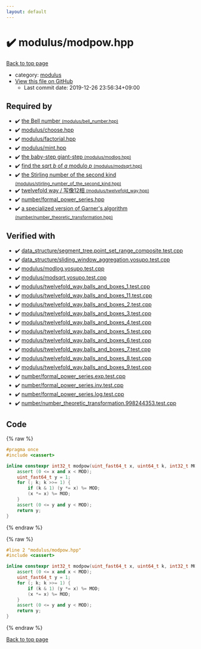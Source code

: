 ```yaml
---
layout: default
---
```


<!-- mathjax config similar to math.stackexchange -->
<script type="text/javascript" async
  src="https://cdnjs.cloudflare.com/ajax/libs/mathjax/2.7.5/MathJax.js?config=TeX-MML-AM_CHTML">
</script>
<script type="text/x-mathjax-config">
  MathJax.Hub.Config({
    TeX: { equationNumbers: { autoNumber: "AMS" }},
    tex2jax: {
      inlineMath: [ ['$','$'] ],
      processEscapes: true
    },
    "HTML-CSS": { matchFontHeight: false },
    displayAlign: "left",
    displayIndent: "2em"
  });
</script>

<script type="text/javascript" src="https://cdnjs.cloudflare.com/ajax/libs/jquery/3.4.1/jquery.min.js"></script>
<script src="https://cdn.jsdelivr.net/npm/jquery-balloon-js@1.1.2/jquery.balloon.min.js" integrity="sha256-ZEYs9VrgAeNuPvs15E39OsyOJaIkXEEt10fzxJ20+2I=" crossorigin="anonymous"></script>
<script type="text/javascript" src="../../assets/js/copy-button.js"></script>
<link rel="stylesheet" href="../../assets/css/copy-button.css" />


# :heavy_check_mark: modulus/modpow.hpp

<a href="../../index.html">Back to top page</a>

* category: <a href="../../index.html#06efba23b1f3a9b846a25c6b49f30348">modulus</a>
* <a href="{{ site.github.repository_url }}/blob/master/modulus/modpow.hpp">View this file on GitHub</a>
    - Last commit date: 2019-12-26 23:56:34+09:00




## Required by

* :heavy_check_mark: <a href="bell_number.hpp.html">the Bell number <small>(modulus/bell_number.hpp)</small></a>
* :heavy_check_mark: <a href="choose.hpp.html">modulus/choose.hpp</a>
* :heavy_check_mark: <a href="factorial.hpp.html">modulus/factorial.hpp</a>
* :heavy_check_mark: <a href="mint.hpp.html">modulus/mint.hpp</a>
* :heavy_check_mark: <a href="modlog.hpp.html">the baby-step giant-step <small>(modulus/modlog.hpp)</small></a>
* :heavy_check_mark: <a href="modsqrt.hpp.html">find the sqrt $b$ of $a$ modulo $p$ <small>(modulus/modsqrt.hpp)</small></a>
* :heavy_check_mark: <a href="stirling_number_of_the_second_kind.hpp.html">the Stirling number of the second kind <small>(modulus/stirling_number_of_the_second_kind.hpp)</small></a>
* :heavy_check_mark: <a href="twelvefold_way.hpp.html">twelvefold way / 写像12相 <small>(modulus/twelvefold_way.hpp)</small></a>
* :heavy_check_mark: <a href="../number/formal_power_series.hpp.html">number/formal_power_series.hpp</a>
* :heavy_check_mark: <a href="../number/number_theoretic_transformation.hpp.html">a specialized version of Garner's algorithm <small>(number/number_theoretic_transformation.hpp)</small></a>


## Verified with

* :heavy_check_mark: <a href="../../verify/data_structure/segment_tree.point_set_range_composite.test.cpp.html">data_structure/segment_tree.point_set_range_composite.test.cpp</a>
* :heavy_check_mark: <a href="../../verify/data_structure/sliding_window_aggregation.yosupo.test.cpp.html">data_structure/sliding_window_aggregation.yosupo.test.cpp</a>
* :heavy_check_mark: <a href="../../verify/modulus/modlog.yosupo.test.cpp.html">modulus/modlog.yosupo.test.cpp</a>
* :heavy_check_mark: <a href="../../verify/modulus/modsqrt.yosupo.test.cpp.html">modulus/modsqrt.yosupo.test.cpp</a>
* :heavy_check_mark: <a href="../../verify/modulus/twelvefold_way.balls_and_boxes_1.test.cpp.html">modulus/twelvefold_way.balls_and_boxes_1.test.cpp</a>
* :heavy_check_mark: <a href="../../verify/modulus/twelvefold_way.balls_and_boxes_11.test.cpp.html">modulus/twelvefold_way.balls_and_boxes_11.test.cpp</a>
* :heavy_check_mark: <a href="../../verify/modulus/twelvefold_way.balls_and_boxes_2.test.cpp.html">modulus/twelvefold_way.balls_and_boxes_2.test.cpp</a>
* :heavy_check_mark: <a href="../../verify/modulus/twelvefold_way.balls_and_boxes_3.test.cpp.html">modulus/twelvefold_way.balls_and_boxes_3.test.cpp</a>
* :heavy_check_mark: <a href="../../verify/modulus/twelvefold_way.balls_and_boxes_4.test.cpp.html">modulus/twelvefold_way.balls_and_boxes_4.test.cpp</a>
* :heavy_check_mark: <a href="../../verify/modulus/twelvefold_way.balls_and_boxes_5.test.cpp.html">modulus/twelvefold_way.balls_and_boxes_5.test.cpp</a>
* :heavy_check_mark: <a href="../../verify/modulus/twelvefold_way.balls_and_boxes_6.test.cpp.html">modulus/twelvefold_way.balls_and_boxes_6.test.cpp</a>
* :heavy_check_mark: <a href="../../verify/modulus/twelvefold_way.balls_and_boxes_7.test.cpp.html">modulus/twelvefold_way.balls_and_boxes_7.test.cpp</a>
* :heavy_check_mark: <a href="../../verify/modulus/twelvefold_way.balls_and_boxes_8.test.cpp.html">modulus/twelvefold_way.balls_and_boxes_8.test.cpp</a>
* :heavy_check_mark: <a href="../../verify/modulus/twelvefold_way.balls_and_boxes_9.test.cpp.html">modulus/twelvefold_way.balls_and_boxes_9.test.cpp</a>
* :heavy_check_mark: <a href="../../verify/number/formal_power_series.exp.test.cpp.html">number/formal_power_series.exp.test.cpp</a>
* :heavy_check_mark: <a href="../../verify/number/formal_power_series.inv.test.cpp.html">number/formal_power_series.inv.test.cpp</a>
* :heavy_check_mark: <a href="../../verify/number/formal_power_series.log.test.cpp.html">number/formal_power_series.log.test.cpp</a>
* :heavy_check_mark: <a href="../../verify/number/number_theoretic_transformation.998244353.test.cpp.html">number/number_theoretic_transformation.998244353.test.cpp</a>


## Code

<a id="unbundled"></a>
{% raw %}
```cpp
#pragma once
#include <cassert>

inline constexpr int32_t modpow(uint_fast64_t x, uint64_t k, int32_t MOD) {
    assert (0 <= x and x < MOD);
    uint_fast64_t y = 1;
    for (; k; k >>= 1) {
        if (k & 1) (y *= x) %= MOD;
        (x *= x) %= MOD;
    }
    assert (0 <= y and y < MOD);
    return y;
}

```
{% endraw %}

<a id="bundled"></a>
{% raw %}
```cpp
#line 2 "modulus/modpow.hpp"
#include <cassert>

inline constexpr int32_t modpow(uint_fast64_t x, uint64_t k, int32_t MOD) {
    assert (0 <= x and x < MOD);
    uint_fast64_t y = 1;
    for (; k; k >>= 1) {
        if (k & 1) (y *= x) %= MOD;
        (x *= x) %= MOD;
    }
    assert (0 <= y and y < MOD);
    return y;
}

```
{% endraw %}

<a href="../../index.html">Back to top page</a>

